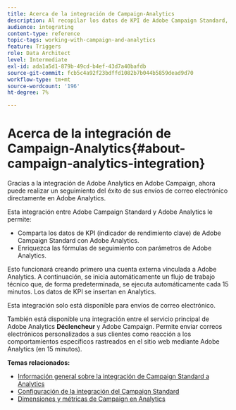 ```yaml
---
title: Acerca de la integración de Campaign-Analytics
description: Al recopilar los datos de KPI de Adobe Campaign Standard, ahora puede compartir datos de campaña con Adobe Analytics para medir las métricas de marketing por correo electrónico de Adobe Campaign.
audience: integrating
content-type: reference
topic-tags: working-with-campaign-and-analytics
feature: Triggers
role: Data Architect
level: Intermediate
exl-id: ada1a5d1-879b-49cd-b4ef-43d7a40bafdb
source-git-commit: fcb5c4a92f23bdffd1082b7b044b5859dead9d70
workflow-type: tm+mt
source-wordcount: '196'
ht-degree: 7%

---
```


# Acerca de la integración de Campaign-Analytics{#about-campaign-analytics-integration}

Gracias a la integración de Adobe Analytics en Adobe Campaign, ahora puede realizar un seguimiento del éxito de sus envíos de correo electrónico directamente en Adobe Analytics.

Esta integración entre Adobe Campaign Standard y Adobe Analytics le permite:

* Comparta los datos de KPI (indicador de rendimiento clave) de Adobe Campaign Standard con Adobe Analytics.
* Enriquezca las fórmulas de seguimiento con parámetros de Adobe Analytics.

Esto funcionará creando primero una cuenta externa vinculada a Adobe Analytics. A continuación, se inicia automáticamente un flujo de trabajo técnico que, de forma predeterminada, se ejecuta automáticamente cada 15 minutos. Los datos de KPI se insertan en Analytics.

Esta integración solo está disponible para envíos de correo electrónico.

También está disponible una integración entre el servicio principal de Adobe Analytics **Déclencheur** y Adobe Campaign. Permite enviar correos electrónicos personalizados a sus clientes como reacción a los comportamientos específicos rastreados en el sitio web mediante Adobe Analytics (en 15 minutos).

**Temas relacionados:**

* [Información general sobre la integración de Campaign Standard a Analytics](https://experienceleague.adobe.com/docs/analytics/integration/adobe-campaign.html)
* [Configuración de la integración del Campaign Standard](https://experienceleague.adobe.com/docs/campaign-standard/using/integrating-with-adobe-cloud/working-with-campaign-and-analytics/configure-campaign-analytics-integration.html)
* [Dimensiones y métricas de Campaign en Analytics](../../integrating/using/campaign-dimensions-and-metrics-in-analytics.md)

